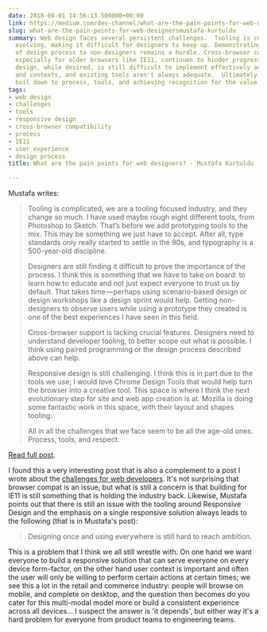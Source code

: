```yaml
---
date: 2018-08-01 14:56:13.506000+00:00
link: https://medium.com/dev-channel/what-are-the-pain-points-for-web-designers-4165bd052ba
slug: what-are-the-pain-points-for-web-designersmustafa-kurtuldu
summary: Web design faces several persistent challenges.  Tooling is complex and constantly
  evolving, making it difficult for designers to keep up. Demonstrating the value
  of design process to non-designers remains a hurdle. Cross-browser compatibility,
  especially for older browsers like IE11, continues to hinder progress.  Responsive
  design, while desired, is still difficult to implement effectively across all devices
  and contexts, and existing tools aren't always adequate.  Ultimately, the core issues
  boil down to process, tools, and achieving recognition for the value of design.
tags:
- web design
- challenges
- tools
- responsive design
- cross-browser compatibility
- process
- IE11
- user experience
- design process
title: What are the pain points for web designers? - Mustafa Kurtuldu

---
```

Mustafa writes:

> Tooling is complicated, we are a tooling focused industry, and they change so much. I have used maybe rough eight different tools, from Photoshop to Sketch. That&#x2019;s before we add prototyping tools to the mix. This may be something we just have to accept. After all, type standards only really started to settle in the 90s, and typography is a 500-year-old discipline.
> 
> Designers are still finding it difficult to prove the importance of the process. I think this is something that we have to take on board: to learn how to educate and not just expect everyone to trust us by default. That takes time&#x200a;&#x2014;&#x200a;perhaps using scenario-based design or design workshops like a design sprint would help. Getting non-designers to observe users while using a prototype they created is one of the best experiences I have seen in this field.
> 
> Cross-browser support is lacking crucial features. Designers need to understand developer tooling, to better scope out what is possible. I think using paired programming or the design process described above can help.
> 
> Responsive design is still challenging. I think this is in part due to the tools we use; I would love Chrome Design Tools that would help turn the browser into a creative tool. This space is where I think the next evolutionary step for site and web app creation is at. Mozilla is doing some fantastic work in this space, with their layout and shapes tooling.
> 
> All in all the challenges that we face seem to be all the age-old ones. Process, tools, and respect.

[Read full post](https://medium.com/dev-channel/what-are-the-pain-points-for-web-designers-4165bd052ba).

I found this a very interesting post that is also a complement to a post I wrote about the [challenges for web developers](/challenges-for-web-developers/). It's not surprising that browser compat is an issue, but what is still a concern is that building for IE11 is still something that is holding the industry back. Likewise, Mustafa points out that there is still an issue with the tooling around Responsive Design and the emphasis on a single responsive solution always leads to the following (that is in Mustafa's post):

> Designing once and using everywhere is still hard to reach ambition.

This is a problem that I think we all still wrestle with. On one hand we want everyone to build a responsive solution that can serve everyone on every device form-factor, on the other hand user context is important and often the user will only be willing to perform certain actions at certain times; we see this a lot in the retail and commerce industry: people will browse on mobile, and complete on desktop, and the question then becomes do you cater for this multi-modal model more or build a consistent experience across all devices... I suspect the answer is 'it depends', but either way it's a hard problem for everyone from product teams to engineering teams.
